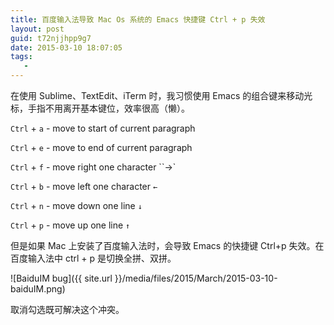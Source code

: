 ```yaml
---
title: 百度输入法导致 Mac Os 系统的 Emacs 快捷键 Ctrl + p 失效
layout: post
guid: t72njjhpp9g7
date: 2015-03-10 18:07:05
tags:
   -
---
```



在使用 Sublime、TextEdit、iTerm 时，我习惯使用 Emacs 的组合键来移动光标，手指不用离开基本键位，效率很高（懒）。


`Ctrl` + `a` - move to start of current paragraph

`Ctrl` + `e` - move to end of current paragraph

`Ctrl` + `f` - move right one character ``→`

`Ctrl` + `b` - move left one character `←`

`Ctrl` + `n` - move down one line `↓`

`Ctrl` + `p` - move up one line `↑`


但是如果 Mac 上安装了百度输入法时，会导致 Emacs 的快捷键 Ctrl+p 失效。在百度输入法中 ctrl + p 是切换全拼、双拼。


![BaiduIM bug]({{ site.url }}/media/files/2015/March/2015-03-10-baiduIM.png)

取消勾选既可解决这个冲突。
